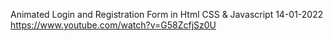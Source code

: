 Animated Login and Registration Form in Html CSS & Javascript
14-01-2022
https://www.youtube.com/watch?v=G58ZcfjSz0U